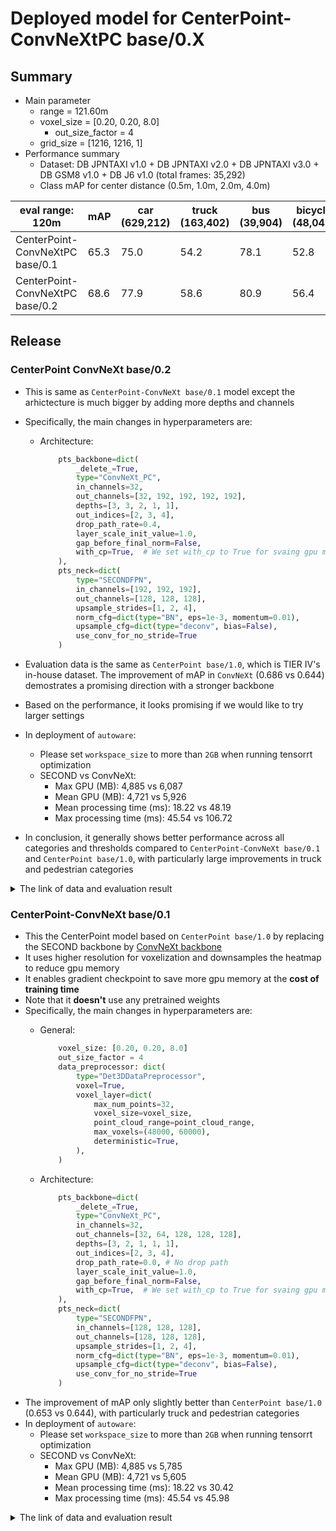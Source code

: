 # Deployed model for CenterPoint-ConvNeXtPC base/0.X
## Summary

- Main parameter
  - range = 121.60m
  - voxel_size = [0.20, 0.20, 8.0]
	- out_size_factor = 4
  - grid_size = [1216, 1216, 1]
- Performance summary
  - Dataset: DB JPNTAXI v1.0 + DB JPNTAXI v2.0 + DB JPNTAXI v3.0 + DB GSM8 v1.0 + DB J6 v1.0 (total frames: 35,292)
  - Class mAP for center distance (0.5m, 1.0m, 2.0m, 4.0m)

| eval range: 120m                            | mAP  | car <br> (629,212) | truck <br> (163,402) | bus <br> (39,904) | bicycle <br> (48,043) | pedestrian <br> (383,553) |
| --------------------------------------------| ---- | ------------------ | -------------------- | ----------------- | --------------------- | ------------------------- |
| CenterPoint-ConvNeXtPC base/0.1       			| 65.3 | 75.0               | 54.2                 | 78.1              | 52.8                  | 66.2                      |
| CenterPoint-ConvNeXtPC base/0.2    					| 68.6 | 77.9               | 58.6                 | 80.9              | 56.4                  | 69.3                      |


## Release
### CenterPoint ConvNeXt base/0.2
- This is same as `CenterPoint-ConvNeXt base/0.1` model except the arhictecture is much bigger by adding more depths and channels
- Specifically, the main changes in hyperparameters are:

  - Architecture:
	```python
  		pts_backbone=dict(
        	_delete_=True,
        	type="ConvNeXt_PC",
        	in_channels=32,
        	out_channels=[32, 192, 192, 192, 192],
        	depths=[3, 3, 2, 1, 1],
        	out_indices=[2, 3, 4],
        	drop_path_rate=0.4,
        	layer_scale_init_value=1.0,
        	gap_before_final_norm=False,
        	with_cp=True,  # We set with_cp to True for svaing gpu memory
    	),
  		pts_neck=dict(
        	type="SECONDFPN",
        	in_channels=[192, 192, 192],
        	out_channels=[128, 128, 128],
        	upsample_strides=[1, 2, 4],
        	norm_cfg=dict(type="BN", eps=1e-3, momentum=0.01),
        	upsample_cfg=dict(type="deconv", bias=False),
        	use_conv_for_no_stride=True
    	)

- Evaluation data is the same as `CenterPoint base/1.0`, which is TIER IV's in-house dataset. The improvement of mAP in `ConvNeXt` (0.686 vs 0.644) demostrates a promising direction with a stronger backbone
- Based on the performance, it looks promising if we would like to try larger settings
- In deployment of `autoware`:
    - Please set `workspace_size` to more than `2GB` when running tensorrt optimization  
    - SECOND vs ConvNeXt:
      - Max GPU (MB): 4,885 vs 6,087
      - Mean GPU (MB): 4,721 vs 5,926
      - Mean processing time (ms): 18.22 vs 48.19
      - Max processing time (ms): 45.54 vs 106.72
- In conclusion, it generally shows better performance across all categories and thresholds compared to `CenterPoint-ConvNeXt base/0.1` and `CenterPoint base/1.0`, with particularly large improvements in truck and pedestrian categories

<details>
<summary> The link of data and evaluation result </summary>

- Model
  - Training dataset: DB JPNTAXI v1.0 + DB JPNTAXI v2.0 + DB JPNTAXI v3.0 + DB GSM8 v1.0 + DB J6 v1.0 (total frames: 35,392)
  - [PR](https://github.com/tier4/autoware-ml/pull/352)
  - [Config file path](https://github.com/tier4/autoware-ml/blob/9aead19d7f42b711fba8ffa38ec82ce135300617/projects/CenterPoint/configs/t4dataset/pillar_020_convnext_standard_secfpn_4xb8_121m_base.py)
  - [Deployed onnx model and ROS parameter files](https://drive.google.com/drive/folders/1dhthG6LtbZTS91U2OQvd5iQ1q58b2ZEH)
  - [Training results](https://drive.google.com/drive/folders/1dhthG6LtbZTS91U2OQvd5iQ1q58b2ZEH)
  - train time: NVIDIA A100 80GB * 4 * 30 epochs = 3.5 days
- Evaluation result with test-dataset: DB JPNTAXI v1.0 + DB JPNTAXI v2.0 + DB JPNTAXI v3.0 + DB GSM8 v1.0 + DB J6 v1.0 (total frames: 1,394):
  - Total mAP (eval range = 120m): 0.686

| class_name | Count  | mAP  | AP@0.5m | AP@1.0m | AP@2.0m | AP@4.0m |
| ---------- | ------ | ---- | ------- | ------- | ------- | ------- |
| car        | 41,133 | 77.9 | 79.8    | 82.2    | 83.0    | 79.5    |
| truck      | 8,890  | 58.6 | 34.7    | 59.7    | 67.7    | 72.2    |
| bus        | 3,275  | 80.9 | 69.2    | 79.6    | 81.1    | 82.6    |
| bicycle    | 3,635  | 53.2 | 52.3    | 53.4    | 53.5    | 53.6    |
| pedestrian | 25,981 | 64.8 | 62.4    | 64.0    | 65.4    | 67.4    |

</details>

### CenterPoint-ConvNeXt base/0.1
- This the CenterPoint model based on `CenterPoint base/1.0` by replacing the SECOND backbone by [ConvNeXt backbone](https://github.com/WayneMao/PillarNeSt/tree/main)
- It uses higher resolution for voxelization and downsamples the heatmap to reduce gpu memory
- It enables gradient checkpoint to save more gpu memory at the **cost of training time**
- Note that it **doesn't** use any pretrained weights
- Specifically, the main changes in hyperparameters are:
  - General:

	```python
		voxel_size: [0.20, 0.20, 8.0]
  		out_size_factor = 4
  		data_preprocessor: dict(
        	type="Det3DDataPreprocessor",
        	voxel=True,
        	voxel_layer=dict(
            	max_num_points=32,
            	voxel_size=voxel_size,
            	point_cloud_range=point_cloud_range,
            	max_voxels=(48000, 60000),
            	deterministic=True,
        	),
      	)
	```

  - Architecture:
	```python
  		pts_backbone=dict(
        	_delete_=True,
        	type="ConvNeXt_PC",
        	in_channels=32,
        	out_channels=[32, 64, 128, 128, 128],
        	depths=[3, 2, 1, 1, 1],
        	out_indices=[2, 3, 4],
        	drop_path_rate=0.0,	# No drop path
        	layer_scale_init_value=1.0,
        	gap_before_final_norm=False,
        	with_cp=True,  # We set with_cp to True for svaing gpu memory
    	),
  		pts_neck=dict(
        	type="SECONDFPN",
        	in_channels=[128, 128, 128],
        	out_channels=[128, 128, 128],
        	upsample_strides=[1, 2, 4],
        	norm_cfg=dict(type="BN", eps=1e-3, momentum=0.01),
        	upsample_cfg=dict(type="deconv", bias=False),
        	use_conv_for_no_stride=True
    	)
- The improvement of mAP only slightly better than `CenterPoint base/1.0` (0.653 vs 0.644), with particularly truck and pedestrian categories
- In deployment of `autoware`:
    - Please set `workspace_size` to more than `2GB` when running tensorrt optimization  
    - SECOND vs ConvNeXt:
      - Max GPU (MB): 4,885 vs 5,785
      - Mean GPU (MB): 4,721 vs 5,605
      - Mean processing time (ms): 18.22 vs 30.42
      - Max processing time (ms): 45.54 vs 45.98

<details>
<summary> The link of data and evaluation result </summary>

- Model
  - Training dataset: DB JPNTAXI v1.0 + DB JPNTAXI v2.0 + DB JPNTAXI v3.0 + DB GSM8 v1.0 + DB J6 v1.0 (total frames: 35,392)
  - [PR](https://github.com/tier4/autoware-ml/pull/352)
  - [Config file path](https://github.com/tier4/autoware-ml/blob/9aead19d7f42b711fba8ffa38ec82ce135300617/projects/CenterPoint/configs/t4dataset/pillar_020_convnext_small_secfpn_4xb8_121m_base.py)
  - [Deployed onnx model and ROS parameter files](https://drive.google.com/drive/folders/1WuP0jo1j6HeAVGf5KehNjb5e9SiLdmgb)
  - [Training results](https://drive.google.com/drive/folders/1s4V07dXHO5jayExdho3qnP02yZxvp0gY)
  - train time: NVIDIA A100 80GB * 4 * 30 epochs = 2 days
- Evaluation result with test-dataset: DB JPNTAXI v1.0 + DB JPNTAXI v2.0 + DB JPNTAXI v3.0 + DB GSM8 v1.0 + DB J6 v1.0 (total frames: 1,394):
  - Total mAP (eval range = 120m): 0.653

| class_name | Count  | mAP  | AP@0.5m | AP@1.0m | AP@2.0m | AP@4.0m |
| ---------- | ------ | ---- | ------- | ------- | ------- | ------- |
| car        | 41,133 | 75.0 | 63.0    | 76.9    | 79.6    | 80.5    |
| truck      | 8,890  | 54.2 | 29.9    | 55.4    | 63.7    | 68.0    |
| bus        | 3,275  | 78.1 | 58.3    | 81.8    | 85.3    | 87.1    |
| bicycle    | 3,635  | 52.8 | 50.9    | 53.3    | 53.4    | 53.5    |
| pedestrian | 25,981 | 66.2 | 63.5    | 65.4    | 66.8    | 68.9    |

</details>
